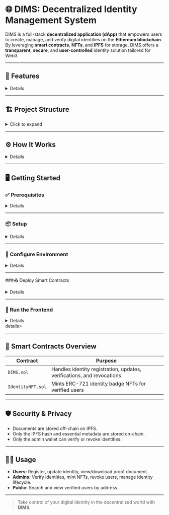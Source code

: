# 🌐 DIMS: Decentralized Identity Management System

DIMS is a full-stack **decentralized application (dApp)** that empowers users to create, manage, and verify digital identities on the **Ethereum blockchain**. By leveraging **smart contracts**, **NFTs**, and **IPFS** for storage, DIMS offers a **transparent**, **secure**, and **user-controlled** identity solution tailored for Web3.

---

## 🚀 Features
<details>
- **🆔 Self-Sovereign Identity Registration**  
  Users can register by providing their name, email, and uploading a proof document (image or PDF). Documents are securely stored on **IPFS**, ensuring privacy and decentralization.

- **🔗 On-Chain Identity Management**  
  The `DIMS.sol` smart contract manages all identity data, storing key details and the corresponding IPFS hash.

- **🏅 NFT-Based Identity Badges**  
  Upon verification, users receive a unique **ERC-721 NFT** from `IdentityNFT.sol`, representing their verified identity.

- **🛠️ Admin Dashboard**  
  Admins can verify users, update identity proofs, and revoke identities when needed.

- **🦊 MetaMask Integration**  
  Seamless MetaMask connectivity for registration, transactions, and interactions.

- **📦 Decentralized Storage with IPFS**  
  Documents are uploaded via **Pinata**, ensuring they are **tamper-proof** and **censorship-resistant**.
</details>

---

## 🏗️ Project Structure
<details>
<summary>Click to expand</summary>
  dims/<br>
  ├── contracts/<br>
  │ ├──contracts/<br>
  │ │  ├── DIMS.sol # Smart contract for identity management<br>
  │ │  └── IdentityNFT.sol # NFT badge smart contract<br>
  │ ├── scripts/<br>
  │ │  ├── deploy.ts # Smart contract deployment script<br>
  │ │  └── testFlow.js # Identity flow test script<br>
  │ └── test/<br>
  │ │  └── Lock.test # Example unit test<br>
  ├── public/<br>
  │ ├── abi.json # ABI for frontend integration<br>
  │ └── nftabi.json # ABI for NFT<br>
  ├── src/<br>
  │ ├── app/<br>
  │ │  ├── admin/<br>
  │ │    └── page.tsx<br>
  │ │  ├── layout.tsx<br>
  │ │  ├── MetaMaskConnection.tsx<br>
  │ │  ├── page.tsx<br>
  │ │  └── upload.tsx<br>
  │ ├── components/<br>
  │ │  └── button.tsx<br>
  │ └── lib/<br>
  │ │  ├── ipfs.ts<br>
  │ │  └── web3.ts<br>
</details>


---


## ⚙️ How It Works
<details>
### 1. Identity Registration
- Connect wallet using MetaMask.
- Enter name and email, then upload your proof document.
- Document is uploaded to IPFS; hash is stored on-chain.
- Identity details are recorded via the `DIMS.sol` smart contract.

### 2. Verification & NFT Minting
- Admin reviews submitted identity.
- Upon approval, an NFT badge is minted and issued to the user's wallet.

### 3. Identity Management
- **Users/Admins** can:
  - View identity details by address.
  - Update proof documents.
  - Revoke or verify identities (admin only).
  - Browse all verified identities.
</details>

---

## 🖥️ Getting Started

### ✅ Prerequisites
<details>
- [Node.js](https://nodejs.org/)
- [Yarn](https://yarnpkg.com/) or npm
- [MetaMask](https://metamask.io/)
- [Pinata](https://www.pinata.cloud/) account
- [Hardhat](https://hardhat.org/) for contract deployment
</details>
  
---

### 📦 Setup
<details>
```bash
git clone https://github.com/PSatakshee/dims.git
cd dims
```
- Install dependencies:
```bash
yarn install
# or
npm install
```
</details>

---

### 🔐 Configure Environment
<details>
- Copy .env.example to .env.local and fill in:
  
    - ALCHEMY_API_URL=
    - PRIVATE_KEY=
    - NEXT_PUBLIC_CONTRACT_ADDRESS=
    - NEXT_PUBLIC_NFT_ADDRESS=
    - NEXT_PUBLIC_WALLET_ADDRESS=
    - NEXT_PUBLIC_PINATA_API_KEY=
    - NEXT_PUBLIC_PINATA_SECRET_API_KEY=
    - NEXT_PUBLIC_PINATA_JWT=
</details>

---


###📤 Deploy Smart Contracts
<details>
- Update hardhat.config.ts with your network and private key.

**Deploy: **
```bash
npx hardhat run scripts/deploy.ts --network sepolia
```

- Copy deployed contract addresses to .env.local
</details>
  
---

### 🚀 Run the Frontend
<details>
```bash
yarn dev
# or
npm run dev
```
Then open [http://localhost:3000](http://localhost:3000) in your browser.
</details>details>
  
---

## 🧩 Smart Contracts Overview

| Contract          | Purpose                                                                |
| ----------------- | ---------------------------------------------------------------------- |
| `DIMS.sol`        | Handles identity registration, updates, verifications, and revocations |
| `IdentityNFT.sol` | Mints ERC-721 identity badge NFTs for verified users                   |

---

## 🛡️ Security & Privacy

- Documents are stored off-chain on IPFS.
- Only the IPFS hash and essential metadata are stored on-chain.
- Only the admin wallet can verify or revoke identities.

---

## 👨‍💻 Usage

- **Users:** Register, update identity, view/download proof document.
- **Admins:** Verify identities, mint NFTs, revoke users, manage identity lifecycle.
- **Public:** Search and view verified users by address.

---

> Take control of your digital identity in the decentralized world with **DIMS**.


